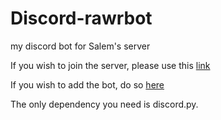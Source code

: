 # Discord-rawrbot

my discord bot for Salem's server

If you wish to join the server, please use this [link](https://discord.gg/tWct2h8Hun)

If you wish to add the bot, do so [here](discord.com/oauth2/authorize?client_id=1118629362368008283&permissions=2147486720&scope=bot&permissions=2147486720&scope=messages.read%20bot)

The only dependency you need is discord.py.
